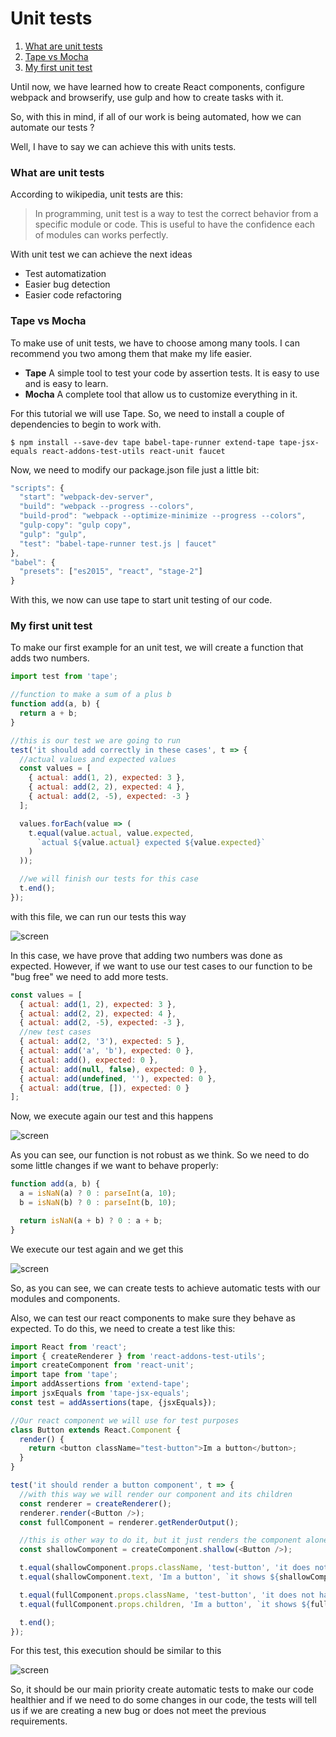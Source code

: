 # Unit tests

1. [What are unit tests](#what-are-unit-tests)
2. [Tape vs Mocha](#tape-vs-mocha)
3. [My first unit test](#my-first-unit-test)


Until now, we have learned how to create React components, configure webpack and browserify, use gulp and how to create tasks with it.

So, with this in mind, if all of our work is being automated, how we can automate our tests ?

Well, I have to say we can achieve this with units tests.

### What are unit tests

According to wikipedia, unit tests are this:

> In programming, unit test is a way to test the correct behavior from a specific module or code. This is useful to have the confidence each of modules can works perfectly.

With unit test we can achieve the next ideas

- Test automatization
- Easier bug detection
- Easier code refactoring

### Tape vs Mocha

To make use of unit tests, we have to choose among many tools. I can recommend you two among them that make my life easier.

- **Tape** A simple tool to test your code by assertion tests. It is easy to use and is easy to learn.
- **Mocha** A complete tool that allow us to customize everything in it.

For this tutorial we will use Tape. So, we need to install a couple of dependencies to begin to work with.

````shell
$ npm install --save-dev tape babel-tape-runner extend-tape tape-jsx-equals react-addons-test-utils react-unit faucet
````

Now, we need to modify our package.json file just a little bit:


````javascript
"scripts": {
  "start": "webpack-dev-server",
  "build": "webpack --progress --colors",
  "build-prod": "webpack --optimize-minimize --progress --colors",
  "gulp-copy": "gulp copy",
  "gulp": "gulp",
  "test": "babel-tape-runner test.js | faucet"
},
"babel": {
  "presets": ["es2015", "react", "stage-2"]
}
````

With this, we now can use tape to start unit testing of our code.


### My first unit test

To make our first example for an unit test, we will create a function that adds two numbers.

````javascript
import test from 'tape';

//function to make a sum of a plus b
function add(a, b) {
  return a + b;
}

//this is our test we are going to run
test('it should add correctly in these cases', t => {
  //actual values and expected values
  const values = [
    { actual: add(1, 2), expected: 3 },
    { actual: add(2, 2), expected: 4 },
    { actual: add(2, -5), expected: -3 }
  ];

  values.forEach(value => (
    t.equal(value.actual, value.expected,
      `actual ${value.actual} expected ${value.expected}`
    )
  ));

  //we will finish our tests for this case
  t.end();
});
````

with this file, we can run our tests this way

![screen][screen15]

In this case, we have prove that adding two numbers was done as expected. However, if we want to use our test cases to our function to be "bug free" we need to add more tests.

````javascript
const values = [
  { actual: add(1, 2), expected: 3 },
  { actual: add(2, 2), expected: 4 },
  { actual: add(2, -5), expected: -3 },
  //new test cases
  { actual: add(2, '3'), expected: 5 },
  { actual: add('a', 'b'), expected: 0 },
  { actual: add(), expected: 0 },
  { actual: add(null, false), expected: 0 },
  { actual: add(undefined, ''), expected: 0 },
  { actual: add(true, []), expected: 0 }
];
````

Now, we execute again our test and this happens

![screen][screen16]

As you can see, our function is not robust as we think. So we need to do some little changes if we want to behave properly:

````javascript
function add(a, b) {
  a = isNaN(a) ? 0 : parseInt(a, 10);
  b = isNaN(b) ? 0 : parseInt(b, 10);

  return isNaN(a + b) ? 0 : a + b;
}
````

We execute our test again and we get this

![screen][screen17]

So, as you can see, we can create tests to achieve automatic tests with our modules and components.

Also, we can test our react components to make sure they behave as expected. To do this, we need to create a test like this:

````javascript
import React from 'react';
import { createRenderer } from 'react-addons-test-utils';
import createComponent from 'react-unit';
import tape from 'tape';
import addAssertions from 'extend-tape';
import jsxEquals from 'tape-jsx-equals';
const test = addAssertions(tape, {jsxEquals});

//Our react component we will use for test purposes
class Button extends React.Component {
  render() {
    return <button className="test-button">Im a button</button>;
  }
}

test('it should render a button component', t => {
  //with this way we will render our component and its children
  const renderer = createRenderer();
  renderer.render(<Button />);
  const fullComponent = renderer.getRenderOutput();

  //this is other way to do it, but it just renders the component alone
  const shallowComponent = createComponent.shallow(<Button />);

  t.equal(shallowComponent.props.className, 'test-button', 'it does not have a text-button className');
  t.equal(shallowComponent.text, 'Im a button', `it shows ${shallowComponent.text} instead of Im a button`);

  t.equal(fullComponent.props.className, 'test-button', 'it does not have a text-button className');
  t.equal(fullComponent.props.children, 'Im a button', `it shows ${fullComponent.props.children} instead of Im a button`);

  t.end();
});
````

For this test, this execution should be similar to this

![screen][screen18]

So, it should be our main priority create automatic tests to make our code healthier and if we need to do some changes in our code, the tests will tell us if we are creating a new bug or does not meet the previous requirements.

[screen15]:https://dl.dropboxusercontent.com/u/18850435/tutorial/screen15.png
[screen16]:https://dl.dropboxusercontent.com/u/18850435/tutorial/screen16.png
[screen17]:https://dl.dropboxusercontent.com/u/18850435/tutorial/screen17.png
[screen18]:https://dl.dropboxusercontent.com/u/18850435/tutorial/screen18.png
